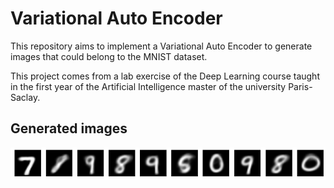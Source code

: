 # Variational Auto Encoder
This repository aims to implement a Variational Auto Encoder
to generate images that could belong to the MNIST dataset.

This project comes from a lab exercise of the Deep Learning course
taught in the first year of the Artificial Intelligence master of 
the university Paris-Saclay.

## Generated images
![](img/generated_images.png)
